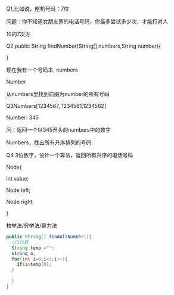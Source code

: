 Q1,比如说，座机号码：7位

问题：你不知道女朋友家的电话号码，你最多尝试多少次，才能打对人

10的7次方





Q2,public String findNumber(String[] numbers,String number){

}

现在我有一个号码本, numbers

Number

从numbers里找到前缀为number的所有号码



Q3Numbers[1234567, 1234561,1234562]

Number: 345

问：返回一个以345开头的numbers中的数字



Numbers，找出所有升序排列的号码



Q4 3位数字，设计一个算法，返回所有升序的电话号码



Node{

int value;

Node left;

Node right;

}





枚举法/穷举法/暴力法



```java
public String[] findAllNumber(){
  //3位数
  String temp ="";
  string a;
  for(int i=0;i<3;i++){
    if(a>temp[0];
  }
    
  }
}
```